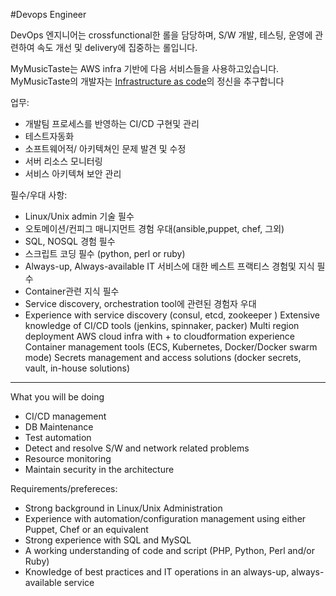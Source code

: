 #Devops Engineer 

DevOps 엔지니어는 crossfunctional한 롤을 담당하며,
S/W 개발, 테스팅, 운영에 관련하여 속도 개선 및 delivery에 집중하는 롤입니다.

MyMusicTaste는 AWS infra 기반에 다음 서비스들을 사용하고있습니다.
MyMusicTaste의 개발자는 [Infrastructure as code](https://en.wikipedia.org/wiki/Infrastructure_as_Code)의 정신을 추구합니다

업무:
- 개발팀 프로세스를 반영하는 CI/CD 구현및 관리
- 테스트자동화
- 소프트웨어적/ 아키텍쳐인 문제 발견 및 수정 
- 서버 리소스 모니터링
- 서비스 아키텍쳐 보안 관리

필수/우대 사항:
- Linux/Unix admin 기술 필수
- 오토메이션/컨피그 매니지먼트 경험 우대(ansible,puppet, chef, 그외)
- SQL, NOSQL 경험 필수
- 스크립트 코딩 필수 (python, perl or ruby)
- Always-up, Always-available IT 서비스에 대한 베스트 프랙티스 경험및 지식 필수
- Container관련 지식 필수 
- Service discovery, orchestration tool에 관련된 경험자 우대
- Experience with service discovery (consul, etcd, zookeeper )
Extensive knowledge of CI/CD tools (jenkins, spinnaker, packer)
Multi region deployment
AWS cloud infra with + to cloudformation experience
Container management tools (ECS, Kubernetes, Docker/Docker swarm mode)
Secrets management and access solutions (docker secrets, vault, in-house solutions)
-----------------------

What you will be doing
- CI/CD management 
- DB Maintenance
- Test automation
- Detect and resolve S/W and network related problems
- Resource monitoring
- Maintain security in the architecture


Requirements/prefereces:
- Strong background in Linux/Unix Administration
- Experience with automation/configuration management using either Puppet, Chef or an equivalent
- Strong experience with SQL and MySQL
- A working understanding of code and script (PHP, Python, Perl and/or Ruby)
- Knowledge of best practices and IT operations in an always-up, always-available service

